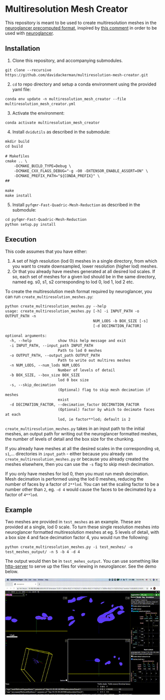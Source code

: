 # Multiresolution Mesh Creator
This repository is meant to be used to create multiresolution meshes in the [neuroglancer precomputed format](https://github.com/google/neuroglancer/blob/master/src/neuroglancer/datasource/precomputed/meshes.md), inspired by [this comment](https://github.com/google/neuroglancer/issues/272#issuecomment-752212014) in order to be used with [neuroglancer](https://github.com/google/neuroglancer).

## Installation
1. Clone this repository, and accompanying submodules.

```
git clone --recursive https://github.com/davidackerman/multiresolution-mesh-creator.git
```
2. `cd` to repo directory and setup a conda environment using the provided yaml file:
```
conda env update -n multiresolution_mesh_creator --file multiresolution_mesh_creator.yml
```
3. Activate the environment:
```
conda activate multiresolution_mesh_creator
```
4. Install `dvidutils` as described in the submodule:
```cd dvidutils
mkdir build
cd build

# Makefiles
cmake .. \
    -DCMAKE_BUILD_TYPE=Debug \
    -DCMAKE_CXX_FLAGS_DEBUG="-g -O0 -DXTENSOR_ENABLE_ASSERT=ON" \
    -DCMAKE_PREFIX_PATH="${CONDA_PREFIX}" \
##

make
make install
```
5. Install `pyfqmr-Fast-Quadric-Mesh-Reduction` as described in the submodule:
```
cd pyfqmr-Fast-Quadric-Mesh-Reduction
python setup.py install
```

## Execution
This code assumes that you have either:
1. A set of high resolution (lod 0) meshes in a single directory, from which you want to create downsampled, lower resolution (higher lod) meshes.
2. Or that you already have meshes generated at all desired lod scales. If so, each set of meshes for a given lod should be in the same directory, named eg. s0, s1, s2 corresponding to lod 0, lod 1, lod 2 etc.

To create the multiresolution mesh format required by neuroglancer, you can run `create_multiresolution_meshes.py`:
```
python create_multiresolution_meshes.py --help
usage: create_multiresolution_meshes.py [-h] -i INPUT_PATH -o OUTPUT_PATH -n
                                        NUM_LODS -b BOX_SIZE [-s]
                                        [-d DECIMATION_FACTOR]

optional arguments:
  -h, --help            show this help message and exit
  -i INPUT_PATH, --input_path INPUT_PATH
                        Path to lod 0 meshes
  -o OUTPUT_PATH, --output_path OUTPUT_PATH
                        Path to write out multires meshes
  -n NUM_LODS, --num_lods NUM_LODS
                        Number of levels of detail
  -b BOX_SIZE, --box_size BOX_SIZE
                        lod 0 box size
  -s, --skip_decimation
                        (Optional) flag to skip mesh decimation if meshes
                        exist
  -d DECIMATION_FACTOR, --decimation_factor DECIMATION_FACTOR
                        (Optional) factor by which to decimate faces at each
                        lod, ie factor**lod; default is 2
```

`create_multiresolution_meshes.py` takes in an input path to the initial meshes, an output path for writing out the neuroglancer formatted meshes, the number of levels of detail and the box size for the chunking. 

If you already have meshes at all the desired scales in the corresponding `s0`, `s1`,... directories in `input_path` - either because you already ran `create_multiresolution_meshes.py` or because you already created the meshes elsewhere, then you can use the `-s` flag to skip mesh decimation. 

If you only have meshes for lod 0, then you must run mesh decimation. Mesh decimation is performed using the lod 0 meshes, reducing the number of faces by a factor of `2**lod`. You can set the scaling factor to be a number other than `2`, eg. `-d 4` would cause the faces to be decimated by a factor of `4**lod`.

## Example
Two meshes are provided in `test_meshes` as an example. These are provided at a single, lod 0 scale. To turn these single resolution meshes into neuroglancer formatted multiresolution meshes at eg. 5 levels of detail, with a box size 4 and face decimation factor 4, you would run the following:
```
python create_multiresolution_meshes.py -i test_meshes/ -o test_meshes_output/ -n 5 -b 4 -d 4
```

The output would then be in `test_mehes_output`. You can use something like [http-server](https://www.npmjs.com/package/http-server) to serve up the files for viewing in neuroglancer. See the demo below.

![Demo](recording/recording.gif)


